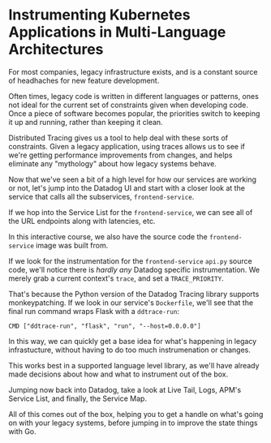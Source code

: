# Instrumenting Kubernetes Applications in Multi-Language Architectures

For most companies, legacy infrastructure exists, and is a constant source of headhaches for new feature development.

Often times, legacy code is written in different languages or patterns, ones not ideal for the current set of constraints given when developing code. Once a piece of software becomes popular, the priorities switch to keeping it up and running, rather than keeping it clean.

Distributed Tracing gives us a tool to help deal with these sorts of constraints. Given a legacy application, using traces allows us to see if we're getting performance improvements from changes, and helps eliminate any "mythology" about how legacy systems behave.

Now that we've seen a bit of a high level for how our services are working or not, let's jump into the Datadog UI and start with a closer look at the service that calls all the subservices, `frontend-service`.

If we hop into the Service List for the `frontend-service`, we can see all of the URL endpoints along with latencies, etc.

In this interactive course, we also have the source code the `frontend-service` image was built from. 

If we look for the instrumentation for the `frontend-service` `api.py` source code, we'll notice there is _hardly any_ Datadog specific instrumentation. We merely grab a current context's `trace`, and set a `TRACE_PRIORITY`.

That's because the Python version of the Datadog Tracing library supports monkeypatching. If we look in our service's `Dockerfile`, we'll see that the final run command wraps Flask with a `ddtrace-run`:

```
CMD ["ddtrace-run", "flask", "run", "--host=0.0.0.0"]
```

In this way, we can quickly get a base idea for what's happening in legacy infrastucture, without having to do too much instrumenation or changes.

This works best in a supported language level library, as we'll have already made decisions about how and what to instrument out of the box.

Jumping now back into Datadog, take a look at Live Tail, Logs, APM's Service List, and finally, the Service Map.

All of this comes out of the box, helping you to get a handle on what's going on with your legacy systems, before jumping in to improve the state things with Go.